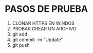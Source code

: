 # PASOS DE PRUEBA
1. CLONAR HTTPS EN WINDOS
2. PROBAR CREAR UN ARCHIVO
3. git add .
4. git commit -m "Update"
5. git push